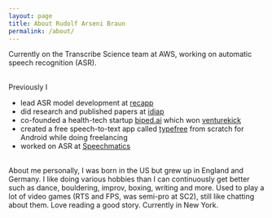 ```yaml
---
layout: page
title: About Rudolf Arseni Braun
permalink: /about/
---
```


Currently on the Transcribe Science team at AWS, working on automatic speech recognition (ASR).<br><br>

Previously I
- lead ASR model development at [recapp](https://recapp.ch/)
- did research and published papers at [idiap](https://www.idiap.ch/en)
- co-founded a health-tech startup [biped.ai](biped.ai) which won [venturekick](https://www.venturekick.ch/)
- created a free speech-to-text app called [typefree](https://play.google.com/store/apps/details?id=typefree.typefree) from scratch for Android while doing freelancing
- worked on ASR at [Speechmatics](https://www.speechmatics.com/)<br><br>

About me personally, I was born in the US but grew up in England and Germany. I like doing various hobbies than I can continuously get better such as dance, bouldering, improv, boxing, writing and more. Used to play a lot of video games (RTS and FPS, was semi-pro at SC2), still like chatting about them. Love reading a good story. Currently in New York.
